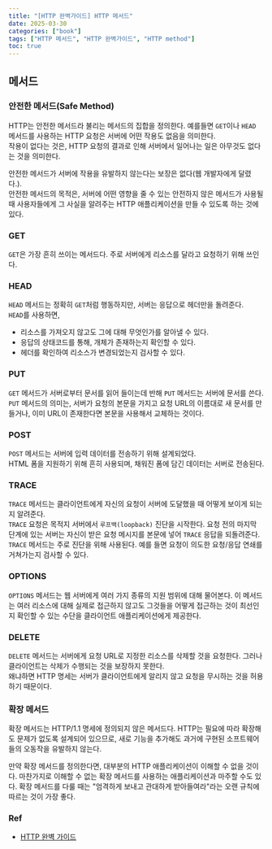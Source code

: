 ```yaml
---
title: "[HTTP 완벽가이드] HTTP 메서드"
date: 2025-03-30
categories: ["book"]
tags: ["HTTP 메서드", "HTTP 완벽가이드", "HTTP method"]
toc: true
---
```


## 메서드

###  안전한 메서드(Safe Method)

HTTP는 안전한 메서드라 불리는 메서드의 집합을 정의한다.
예를들면 `GET`이나 `HEAD` 메서드를 사용하는 HTTP 요청은 서버에 어떤 작용도 없음을 의미한다.   
작용이 없다는 것은, HTTP 요청의 결과로 인해 서버에서 일어나는 일은 아무것도 없다는 것을 의미한다.

안전한 메서드가 서버에 작용을 유발하지 않는다는 보장은 없다(웹 개발자에게 달렸다.).  
안전한 메서드의 목적은, 서버에 어떤 영향을 줄 수 있는 안전하지 않은 메서드가 사용될 때 사용자들에게 그 사실을 알려주는 HTTP 애플리케이션을 만들 수 있도록 하는 것에 있다.

### GET

`GET`은 가장 흔히 쓰이는 메서드다. 주로 서버에게 리소스를 달라고 요청하기 위해 쓰인다.

### HEAD

`HEAD` 메서드는 정확히 `GET`처럼 행동하지만, 서버는 응답으로 헤더만을 돌려준다.  
`HEAD`를 사용하면, 
- 리소스를 가져오지 않고도 그에 대해 무엇인가를 알아낼 수 있다.
- 응답의 상태코드를 통해, 개체가 존재하는지 확인할 수 있다.
- 헤더를 확인하여 리소스가 변경되었는지 검사할 수 있다.

### PUT

`GET` 메서드가 서버로부터 문서를 읽어 들이는데 반해 `PUT` 메서드는 서버에 문서를 쓴다.  
`PUT` 메서드의 의미는, 서버가 요청의 본문을 가지고 요청 URL의 이름대로 새 문서를 만들거나, 이미 URL이 존재한다면 본문을 사용해서 교체하는 것이다.

### POST

`POST` 메서드는 서버에 입력 데이터를 전송하기 위해 설계되었다.  
HTML 폼을 지원하기 위해 흔히 사용되며, 채워진 폼에 담긴 데이터는 서버로 전송된다.  

### TRACE

`TRACE` 메서드는 클라이언트에게 자신의 요청이 서버에 도달했을 때 어떻게 보이게 되는지 알려준다.  
`TRACE` 요청은 목적지 서버에서 `루프백(loopback)` 진단을 시작한다. 요청 전의 마지막 단계에 있는 서버는 자신이 받은 요청 메시지를 본문에 넣어 `TRACE` 응답을 되돌려준다. `TRACE` 메서드는 주로 진단을 위해 사용된다. 예를 들면 요청이 의도한 요청/응답 연쇄를 거쳐가는지 검사할 수 있다.  

### OPTIONS

`OPTIONS` 메서드는 웹 서버에게 여러 가지 종류의 지원 범위에 대해 물어본다. 이 메서드는 여러 리소스에 대해 실제로 접근하지 않고도 그것들을 어떻게 접근하는 것이 최선인지 확인할 수 있는 수단을 클라이언트 애플리케이션에게 제공한다.  

### DELETE

`DELETE` 메서드는 서버에게 요청 URL로 지정한 리소스를 삭제할 것을 요청한다. 그러나 클라이언트는 삭제가 수행되는 것을 보장하지 못한다.  
왜냐하면 HTTP 명세는 서버가 클라이언트에게 알리지 않고 요청을 무시하는 것을 허용하기 때문이다.

### 확장 메서드

확장 메서드는 HTTP/1.1 명세에 정의되지 않은 메서드다. HTTP는 필요에 따라 확장해도 문제가 없도록 설계되어 있으므로, 새로 기능을 추가해도 과거에 구현된 소프트웨어들의 오동작을 유발하지 않는다.  

만약 확장 메서드를 정의한다면, 대부분의 HTTP 애플리케이션이 이해할 수 없을 것이다. 마찬가지로 이해할 수 없는 확장 메서드를 사용하는 애플리케이션과 마주할 수도 있다. 확장 메서드를 다룰 때는 "엄격하게 보내고 관대하게 받아들여라"라는 오랜 규칙에 따르는 것이 가장 좋다.

### Ref
- [HTTP 완벽 가이드](https://www.yes24.com/product/goods/15381085)
